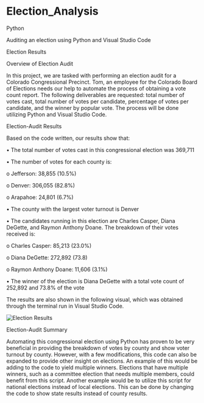 # Election_Analysis
Python

Auditing an election using Python and Visual Studio Code

Election Results

Overview of Election Audit

In this project, we are tasked with performing an election audit for a Colorado Congressional Precinct. Tom, an employee for the Colorado Board of Elections needs our help to automate the process of obtaining a vote count report. The following deliverables are requested: total number of votes cast, total number of votes per candidate, percentage of votes per candidate, and the winner by popular vote. The process will be done utilizing Python and Visual Studio Code.

Election-Audit Results

Based on the code written, our results show that:

•	The total number of votes cast in this congressional election was 369,711

•	The number of votes for each county is:

  o	Jefferson: 38,855 (10.5%)
  
  o	Denver: 306,055 (82.8%)
  
  o	Arapahoe: 24,801 (6.7%)
  
•	The county with the largest voter turnout is Denver

•	The candidates running in this election are Charles Casper, Diana DeGette, and Raymon Anthony Doane. The breakdown of their votes received is:

  o	Charles Casper: 85,213 (23.0%)
  
  o	Diana DeGette: 272,892 (73.8)
  
  o	Raymon Anthony Doane: 11,606 (3.1%)
  
•	The winner of the election is Diana DeGette with a total vote count of 252,892 and 73.8% of the vote

The results are also shown in the following visual, which was obtained through the terminal run in Visual Studio Code.

![Election Results](https://user-images.githubusercontent.com/100978922/160031368-ef963fee-dd68-449c-8f12-90eb7de7d69b.png)

Election-Audit Summary

Automating this congressional election using Python has proven to be very beneficial in providing the breakdown of votes by county and show voter turnout by county. However, with a few modifications, this code can also be expanded to provide other insight on elections. An example of this would be adding to the code to yield multiple winners. Elections that have multiple winners, such as a committee election that needs multiple members, could benefit from this script. Another example would be to utilize this script for national elections instead of local elections. This can be done by changing the code to show state results instead of county results.
